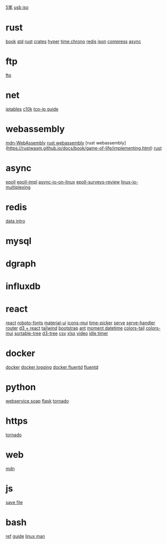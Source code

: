 [5笔](https://www.52wubi.com/wbbmcx/search.php)
[usb iso](https://rufus.ie/)

# rust

[book](https://doc.rust-lang.org/book/ch19-01-unsafe-rust.html)
[std](https://doc.rust-lang.org/std/index.html)
[rust](https://www.rust-lang.org/)
[crates](https://crates.io/)
[hyper](https://crates.io/crates/hyper)
[time chrono](https://crates.io/crates/chrono)
[redis](https://docs.rs/redis/)
[json](https://crates.io/crates/serde_json)
[compress](https://docs.rs/flate2/1.0.9/flate2/index.html)
[async](https://rust-lang.github.io/async-book/)

# ftp

[ftp](https://www.krizna.com/ubuntu/setup-ftp-server-ubuntu-16-04/amp/)

# net

[iptables](https://www.vultr.com/docs/easy-iptables-configuration-and-examples-on-ubuntu-16-04)
[c10k](http://www.kegel.com/c10k.html)
[tcp-ip guide](http://tcpipguide.com/free/t_toc.htm)
[](http://tcpipguide.com/free/t_PPPMultilinkProtocolMPMLPMLPPPPPPMP.htm)

# webassembly

[mdn-WebAssembly](https://developer.mozilla.org/en-US/docs/WebAssembly)
[rust webassembly](https://rustwasm.github.io/docs/book/)
[rust webassembly] (https://rustwasm.github.io/docs/book/game-of-life/implementing.html)
[rust ](https://rustwasm.github.io/docs/wasm-bindgen/)

# async

[epoll](http://man7.org/linux/man-pages/man7/epoll.7.html)
[epoll-impl](https://idndx.com/2014/09/01/the-implementation-of-epoll-1/)
[async-io-on-linux](https://jvns.ca/blog/2017/06/03/async-io-on-linux--select--poll--and-epoll/)
[epoll-surveys-review](https://www.stealthsecrets.com/epoll-surveys-review-is-it-a-scam-or-legit/)
[linux-io-multiplexing](https://devarea.com/linux-io-multiplexing-select-vs-poll-vs-epoll/#.XMPRdUMRXCI)

# redis

[](https://redis.io/documentation)
[data intro](https://redis.io/topics/data-types-intro)

# mysql

[](https://www.cyberciti.biz/tips/how-do-i-enable-remote-access-to-mysql-database-server.html)

# dgraph

[](https://docs.dgraph.io/get-started/)

# influxdb

[](https://docs.influxdata.com/influxdb)

# react

[react](https://reactjs.org/docs/codebase-overview.html)
[roboto-fonts](https://www.fontsquirrel.com/fonts/roboto)
[material-ui](https://material-ui.com/getting-started/installation/)
[icons-mui](https://material-ui.com/components/material-icons/)
[time-picker](https://material-ui-pickers.dev/getting-started/installation)
[serve](https://www.npmjs.com/package/serve)
[serve-handler](https://github.com/zeit/serve-handler#options)
[router](https://reacttraining.com/react-router/web/guides/quick-start)
[d3 + react](http://recharts.org/en-US/guide)
[tailwind](https://tailwindcss.com/)
[bootstrap](https://react-bootstrap.github.io/getting-started/introduction)
[ant](https://ant.design/docs/react/introduce)
[moment datetime](https://momentjs.com/guides/)
[colors-tail](https://tailwindcss.com/docs/customizing-colors#default-color-palette)
[colors-mui](https://www.materialpalette.com/colors)
[sortable-tree](https://github.com/frontend-collective/react-sortable-tree#getting-started)
[d3-tree](http://bl.ocks.org/robschmuecker/7880033)
[csv](https://www.npmjs.com/package/react-csv)
[xlsx](https://www.npmjs.com/package/xlsx)
[video](https://video-react.js.org/components/player/)
[idle timer](https://www.npmjs.com/package/react-idle-timer)

# docker

[docker](https://docs.docker.com/get-started/)
[docker logging](https://docs.docker.com/config/containers/logging/)
[docker fluentd](https://docs.docker.com/config/containers/logging/fluentd/)
[fluentd](https://docs.fluentd.org/output/file)

# python

[webservice soap](https://python-zeep.readthedocs.io/en/master/)
[flask](http://flask.pocoo.org/)
[tornado](http://www.tornadoweb.org/en/stable/httpserver.html#tornado.httpserver.HTTPServer)

# https

[tornado](https://letsencrypt.org)

# web

[mdn](https://developer.mozilla.org/en-US/)

# js

[](https://developer.mozilla.org/en-US/docs/Web/JavaScript/A_re-introduction_to_JavaScript)
[save file](https://github.com/eligrey/FileSaver.js)

# bash

[ref](https://www.gnu.org/savannah-checkouts/gnu/bash/manual/bash.html)
[guide](http://tldp.org/LDP/abs/html/)
[linux man](https://www.kernel.org/doc/man-pages/)

